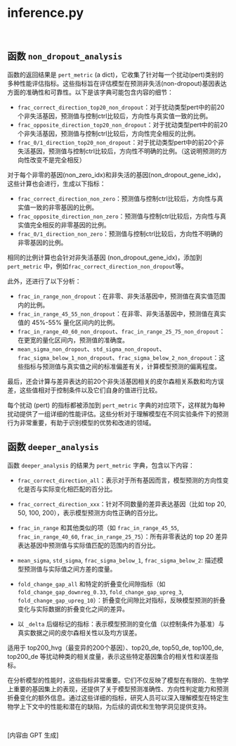 # inference.py 
<br>

## 函数 `non_dropout_analysis`

函数的返回结果是 `pert_metric` (a dict)，它收集了针对每一个扰动(pert)类别的多种性能评估指标。这些指标旨在评估模型在预测非失活(non-dropout)基因表达方面的准确性和可靠性。以下是该字典可能包含内容的细节：

- `frac_correct_direction_top20_non_dropout`：对于扰动类型pert中的前20个非失活基因，预测值与控制ctrl比较后，方向性与真实值一致的比例。
- `frac_opposite_direction_top20_non_dropout`：对于扰动类型pert中的前20个非失活基因，预测值与控制ctrl比较后，方向性完全相反的比例。
- `frac_0/1_direction_top20_non_dropout`：对于扰动类型pert中的前20个非失活基因，预测值与控制ctrl比较后，方向性不明确的比例。（这说明预测的方向性改变不是完全相反）

对于每个非零的基因(non_zero_idx)和非失活的基因(non_dropout_gene_idx)，这些计算也会进行，生成以下指标：

- `frac_correct_direction_non_zero`：预测值与控制ctrl比较后，方向性与真实值一致的非零基因的比例。
- `frac_opposite_direction_non_zero`：预测值与控制ctrl比较后，方向性与真实值完全相反的非零基因的比例。
- `frac_0/1_direction_non_zero`：预测值与控制ctrl比较后，方向性不明确的非零基因的比例。

相同的比例计算也会针对非失活基因 (non_dropout_gene_idx)，添加到 `pert_metric` 中，例如`frac_correct_direction_non_dropout`等。

此外，还进行了以下分析：

- `frac_in_range_non_dropout`：在非零、非失活基因中，预测值在真实值范围内的比例。
- `frac_in_range_45_55_non_dropout`：在非零、非失活基因中，预测值在真实值的 45%-55% 量化区间内的比例。
- `frac_in_range_40_60_non_dropout`、`frac_in_range_25_75_non_dropout`：在更宽的量化区间内，预测值的准确度。
- `mean_sigma_non_dropout`、`std_sigma_non_dropout`、`frac_sigma_below_1_non_dropout`、`frac_sigma_below_2_non_dropout`：这些指标与预测值与真实值之间的标准偏差有关，计算模型预测的偏离程度。

最后，还会计算与差异表达的前20个非失活基因相关的皮尔森相关系数和均方误差，这些值相对于控制条件以及它们自身的值进行比较。

每个扰动 (pert) 的指标都被添加到 `pert_metric` 字典的对应项下，这样就为每种扰动提供了一组详细的性能评估。这些分析对于理解模型在不同实验条件下的预测行为非常重要，有助于识别模型的优势和改进的领域。

## 函数 `deeper_analysis`

函数 `deeper_analysis` 的结果为 `pert_metric` 字典，包含以下内容：

- `frac_correct_direction_all`：表示对于所有基因而言，模型预测的方向性变化是否与实际变化相匹配的百分比。

- `frac_correct_direction_xxx`：针对不同数量的差异表达基因（比如 top 20, 50, 100, 200），表示模型预测方向性正确的百分比。

- `frac_in_range` 和其他类似的项（如 `frac_in_range_45_55`, `frac_in_range_40_60`, `frac_in_range_25_75`）：所有非零表达的 top 20 差异表达基因中预测值与实际值匹配的范围内的百分比。

- `mean_sigma`, `std_sigma`, `frac_sigma_below_1`, `frac_sigma_below_2`: 描述模型预测值与实际值之间方差的度量。

- `fold_change_gap_all` 和特定的折叠变化间隙指标（如 `fold_change_gap_downreg_0.33`, `fold_change_gap_upreg_3`, `fold_change_gap_upreg_10`）：折叠变化间隙比对指标，反映模型预测的折叠变化与实际数据的折叠变化之间的差异。

- 以 `_delta` 后缀标记的指标：表示模型预测的变化值（以控制条件为基准）与真实数据之间的皮尔森相关性以及均方误差。

适用于 top200_hvg（最变异的200个基因）、top20_de, top50_de, top100_de, top200_de 等扰动种类的相关度量，表示这些特定基因集合的相关性和误差指标。

在分析模型的性能时，这些指标非常重要。它们不仅反映了模型在有限的、生物学上重要的基因集上的表现，还提供了关于模型预测准确性、方向性判定能力和预测折叠变化的额外信息。通过这些详细的指标，研究人员可以深入理解模型在特定生物学上下文中的性能和潜在的缺陷，为后续的调优和生物学洞见提供支持。

<br>

[内容由 GPT 生成]

<br>
